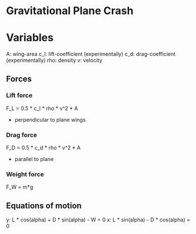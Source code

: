 # Gravitational Plane Crash

# Variables
A: wing-area
c_l: lift-coefficient (experimentally)
c_d: drag-coefficient (experimentally)
rho: density
v: velocity


## Forces
### Lift force
F_L = 0.5 * c_l * rho * v^2 * A

 * perpendicular to plane wings

### Drag force
F_D = 0.5 * c_d * rho * v^2 * A

 * parallel to plane


### Weight force
F_W = m*g


## Equations of motion

y: L * cos(alpha) + D * sin(alpha) - W = 0
x: L * sin(alpha) - D * cos(alpha)     = 0